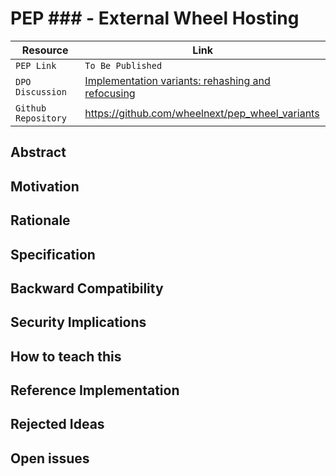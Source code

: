 # PEP ### - External Wheel Hosting

| Resource            | Link                                                                |
| ------------------- | ------------------------------------------------------------------- |
| `PEP Link`          | `To Be Published`                                                   |
| `DPO Discussion`    | [Implementation variants: rehashing and refocusing](https://discuss.python.org/t/implementation-variants-rehashing-and-refocusing/54884) |
| `Github Repository` | <https://github.com/wheelnext/pep_wheel_variants>                   |

## Abstract

## Motivation

## Rationale

## Specification

## Backward Compatibility

## Security Implications

## How to teach this

## Reference Implementation

## Rejected Ideas

## Open issues
